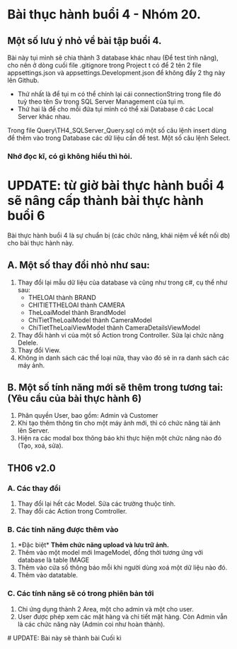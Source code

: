 # Bài thục hành buổi 4 - Nhóm 20.
## Một số lưu ý nhỏ về bài tập buổi 4.
<p>Bài này tụi mình sẽ chia thành 3 database khác nhau (Để test tính năng), cho nên ở dòng cuối file .gitignore trong Project t có để 2 tên 2 file appsettings.json và appsettings.Development.json để không đẩy 2 thg này lên Github.</p>
<ul>
  <li>Thứ nhất là để tụi m có thể chính lại cái connectionString trong file đó tuỳ theo tên Sv trong SQL Server Management của tụi m.</li>
  <li>Thứ hai là để cho mỗi đứa tụi mình có thể xài Database ở các Local Server khác nhau.</li>
</ul>
<p>Trong file Query\TH4_SQLServer_Query.sql có một số câu lệnh insert dùng để thêm vào trong Database các dữ liệu cần để test. Một số câu lệnh Select.</p>
<h3>Nhớ đọc kĩ, có gì không hiểu thì hỏi.</h3>

# UPDATE: từ giờ bài thực hành buổi 4 sẽ nâng cấp thành bài thực hành buổi 6
<p>Bài thực hành buổi 4 là sự chuẩn bị (các chức năng, khái niệm về kết nối db) cho bài thực hành này.</p>
<h2>A. Một số thay đổi nhỏ như sau: </h2>
<ol>
  <li>Thay đổi lại mẫu dữ liệu của database và cũng như trong c#, cụ thể như sau:
    <ul>
      <li>THELOAI thành BRAND</li>
      <li>CHITIETTHELOAI thành CAMERA</li>
      <li>TheLoaiModel thành BrandModel</li>
      <li>ChiTietTheLoaiModel thành CameraModel</li>
      <li>ChiTietTheLoaiViewModel thành CameraDetailsViewModel</li>
    </ul>
  </li>
  <li>Thay đổi hành vi của một số Action trong Controller. Sửa lại chức năng Delele.</li>
  <li>Thay đổi View.</li>
  <li>Không in danh sách các thể loại nữa, thay vào đó sẽ in ra danh sách các máy ảnh.</li>
</ol>
<h2>B. Một số tính năng mới sẽ thêm trong tương tai: (Yêu cầu của bài thực hành 6)</h2>
<ol>
  <li>Phân quyền User, bao gồm: Admin và Customer</li>
  <li>Khi tạo thêm thông tin cho một máy ảnh mới, thì có chức năng tải ảnh lên Server.</li>
  <li>Hiện ra các modal box thông báo khi thực hiện một chức năng nào đó (Tạo, xoá, sửa).</li>
</ol>
<h2>TH06 v2.0</h2>
<h3>A. Các thay đổi</h3>
<ol>
  <li>Thay đổi lại hết các Model. Sửa các trường thuộc tính.</li>
  <li>Thay đổi các Action trong Comtroller.</li>
</ol>
<h3>B. Các tính năng được thêm vào</h3>
<ol>
  <li>*Đặc biệt* <strong>Thêm chức năng upload và lưu trữ ảnh.</strong></li>
  <li>Thêm vào một model mới ImageModel, đồng thời tương ứng với database là table IMAGE</li>
  <li>Thêm vào cửa số thông báo mỗi khi người dùng xoá một dữ liệu nào đó.</li>
  <li>Thêm vào datatable.</li>
</ol>
<h3>C. Các tính năng sẽ có trong phiên bản tới</h3>
<ol>
  <li>Chi ứng dụng thành 2 Area, một cho admin và một cho user.</li>
  <li>User được phép xem các mặt hàng và chi tiết mặt hàng. Còn Admin vẫn là các chức năng này (Admin coi như hoàn thành).</li>
</ol>
# UPDATE: Bài này sẽ thành bài Cuối kì

